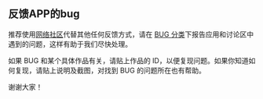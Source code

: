 ## 反馈APP的bug

推荐使用[网络社区](/网络社区/欢迎来到网络版社区.md)代替其他任何反馈方式，请在 [BUG 分类](https://physicslab.turtlesim.com/c/bugs/5)下报告应用和讨论区中遇到的问题，这样有助于我们尽快处理。

如果 BUG 和某个具体作品有关，请贴上作品的 ID，以便复现问题。如果你知道如何复现，请贴上说明及截图，对找到 BUG 的问题所在也有帮助。

谢谢大家！





